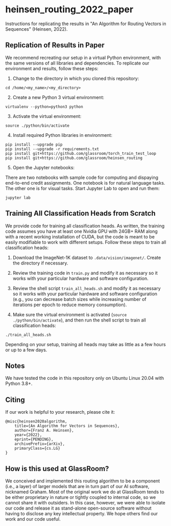 # heinsen_routing_2022_paper

Instructions for replicating the results in "An Algorithm for Routing Vectors in Sequences" (Heinsen, 2022).


## Replication of Results in Paper

We recommend recreating our setup in a virtual Python environment, with the same versions of all libraries and dependencies. To replicate our environment and results, follow these steps:

1. Change to the directory in which you cloned this repository:

```
cd /home/<my_name>/<my_directory>
```

2. Create a new Python 3 virtual environment:

```
virtualenv --python=python3 python
```

3. Activate the virtual environment:

```
source ./python/bin/activate
```

4. Install required Python libraries in environment:

```
pip install --upgrade pip
pip install --upgrade -r requirements.txt
pip install git+https://github.com/glassroom/torch_train_test_loop
pip install git+https://github.com/glassroom/heinsen_routing
```

5. Open the Jupyter notebooks:

There are two notebooks with sample code for computing and dispaying end-to-end credit assignments. One notebook is for natural language tasks. The other one is for visual tasks. Start Jupyter Lab to open and run them:

```
jupyter lab
```


## Training All Classification Heads from Scratch

We provide code for training all classification heads. As written, the training code assumes you have at least one Nvidia GPU with 24GB+ RAM along with a recent working installation of CUDA, but the code is meant to be easily modifiable to work with different setups. Follow these steps to train all classification heads:

1. Download the ImageNet-1K dataset to `.data/vision/imagenet/`. Create the directory if necessary.

2. Review the training code in `train.py` and modify it as necessary so it works with your particular hardware and software configuration.

3. Review the shell script `train_all_heads.sh` and modify it as necessary so it works with your particular hardware and software configuration (e.g., you can decrease batch sizes while increasing number of iterations per epoch to reduce memory consumption).

4. Make sure the virtual environment is activated (`source ./python/bin/activate`), and then run the shell script to train all classification heads:

```
./train_all_heads.sh
```

Depending on your setup, training all heads may take as little as a few hours or up to a few days.


## Notes

We have tested the code in this repository only on Ubuntu Linux 20.04 with Python 3.8+.


## Citing

If our work is helpful to your research, please cite it:

```
@misc{heinsen2020algorithm,
    title={An Algorithm for Vectors in Sequences},
    author={Franz A. Heinsen},
    year={2022},
    eprint={PENDING},
    archivePrefix={arXiv},
    primaryClass={cs.LG}
}
```

## How is this used at GlassRoom?

We conceived and implemented this routing algorithm to be a component (i.e., a layer) of larger models that are in turn part of our AI software, nicknamed Graham. Most of the original work we do at GlassRoom tends to be either proprietary in nature or tightly coupled to internal code, so we cannot share it with outsiders. In this case, however, we were able to isolate our code and release it as stand-alone open-source software without having to disclose any key intellectual property. We hope others find our work and our code useful.
